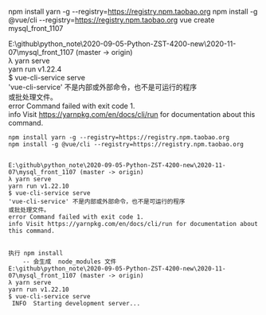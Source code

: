 

npm install yarn -g --registry=https://registry.npm.taobao.org 
npm install -g @vue/cli --registry=https://registry.npm.taobao.org 
vue create mysql_front_1107



E:\github\python_note\2020-09-05-Python-ZST-4200-new\2020-11-07\mysql_front_1107 (master -> origin)        
λ yarn serve                                                                                               
yarn run v1.22.4                                                                                           
$ vue-cli-service serve                                                                                    
'vue-cli-service' 不是内部或外部命令，也不是可运行的程序                                                                      
或批处理文件。                                                                                                    
error Command failed with exit code 1.                                                                     
info Visit https://yarnpkg.com/en/docs/cli/run for documentation about this command.                       

	
	npm install yarn -g --registry=https://registry.npm.taobao.org 
	npm install -g @vue/cli --registry=https://registry.npm.taobao.org 
	
	
	E:\github\python_note\2020-09-05-Python-ZST-4200-new\2020-11-07\mysql_front_1107 (master -> origin)
	λ yarn serve
	yarn run v1.22.10
	$ vue-cli-service serve
	'vue-cli-service' 不是内部或外部命令，也不是可运行的程序
	或批处理文件。
	error Command failed with exit code 1.
	info Visit https://yarnpkg.com/en/docs/cli/run for documentation about this command.
	
	
	执行 npm install
		-- 会生成  node_modules 文件 
	E:\github\python_note\2020-09-05-Python-ZST-4200-new\2020-11-07\mysql_front_1107 (master -> origin)
	λ yarn serve
	yarn run v1.22.10
	$ vue-cli-service serve
	 INFO  Starting development server...
